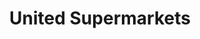---
title: "United Supermarkets"
url: /amarillo/united-supermarkets-west-amarillo-boulevard/
shop: supermarket
---